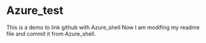# Azure_test
This is a demo to link github with Azure_shell
Now I am modifing my readme file and commit it from Azure_shell.